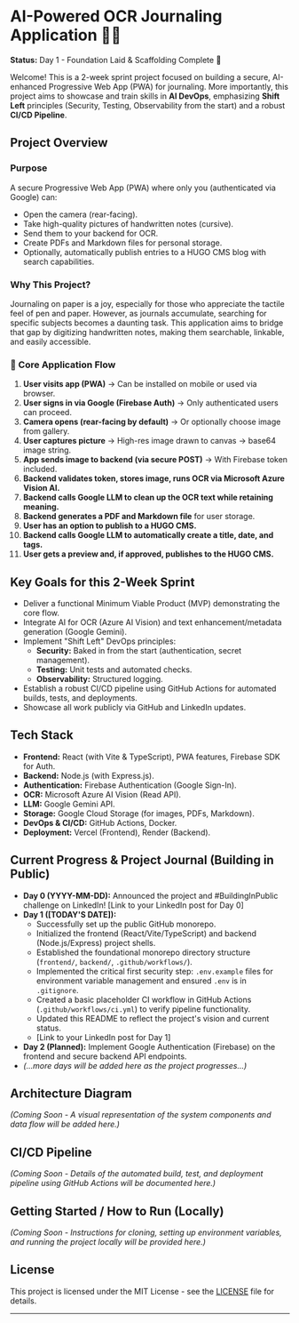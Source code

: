 # AI-Powered OCR Journaling Application 📝✨

**Status:** Day 1 - Foundation Laid & Scaffolding Complete 🚀

Welcome! This is a 2-week sprint project focused on building a secure, AI-enhanced Progressive Web App (PWA) for journaling. More importantly, this project aims to showcase and train skills in **AI DevOps**, emphasizing **Shift Left** principles (Security, Testing, Observability from the start) and a robust **CI/CD Pipeline**.

## Project Overview

### Purpose
A secure Progressive Web App (PWA) where only you (authenticated via Google) can:
*   Open the camera (rear-facing).
*   Take high-quality pictures of handwritten notes (cursive).
*   Send them to your backend for OCR.
*   Create PDFs and Markdown files for personal storage.
*   Optionally, automatically publish entries to a HUGO CMS blog with search capabilities.

### Why This Project?
Journaling on paper is a joy, especially for those who appreciate the tactile feel of pen and paper. However, as journals accumulate, searching for specific subjects becomes a daunting task. This application aims to bridge that gap by digitizing handwritten notes, making them searchable, linkable, and easily accessible.

### 🔄 Core Application Flow
1.  **User visits app (PWA)** → Can be installed on mobile or used via browser.
2.  **User signs in via Google (Firebase Auth)** → Only authenticated users can proceed.
3.  **Camera opens (rear-facing by default)** → Or optionally choose image from gallery.
4.  **User captures picture** → High-res image drawn to canvas → base64 image string.
5.  **App sends image to backend (via secure POST)** → With Firebase token included.
6.  **Backend validates token, stores image, runs OCR via Microsoft Azure Vision AI.**
7.  **Backend calls Google LLM to clean up the OCR text while retaining meaning.**
8.  **Backend generates a PDF and Markdown file** for user storage.
9.  **User has an option to publish to a HUGO CMS.**
10. **Backend calls Google LLM to automatically create a title, date, and tags.**
11. **User gets a preview and, if approved, publishes to the HUGO CMS.**

## Key Goals for this 2-Week Sprint
*   Deliver a functional Minimum Viable Product (MVP) demonstrating the core flow.
*   Integrate AI for OCR (Azure AI Vision) and text enhancement/metadata generation (Google Gemini).
*   Implement "Shift Left" DevOps principles:
    *   **Security:** Baked in from the start (authentication, secret management).
    *   **Testing:** Unit tests and automated checks.
    *   **Observability:** Structured logging.
*   Establish a robust CI/CD pipeline using GitHub Actions for automated builds, tests, and deployments.
*   Showcase all work publicly via GitHub and LinkedIn updates.

## Tech Stack
*   **Frontend:** React (with Vite & TypeScript), PWA features, Firebase SDK for Auth.
*   **Backend:** Node.js (with Express.js).
*   **Authentication:** Firebase Authentication (Google Sign-In).
*   **OCR:** Microsoft Azure AI Vision (Read API).
*   **LLM:** Google Gemini API.
*   **Storage:** Google Cloud Storage (for images, PDFs, Markdown).
*   **DevOps & CI/CD:** GitHub Actions, Docker.
*   **Deployment:** Vercel (Frontend), Render (Backend).

## Current Progress & Project Journal (Building in Public)

*   **Day 0 (YYYY-MM-DD):** Announced the project and #BuildingInPublic challenge on LinkedIn! [Link to your LinkedIn post for Day 0]
*   **Day 1 ([TODAY'S DATE]):**
    *   Successfully set up the public GitHub monorepo.
    *   Initialized the frontend (React/Vite/TypeScript) and backend (Node.js/Express) project shells.
    *   Established the foundational monorepo directory structure (`frontend/`, `backend/`, `.github/workflows/`).
    *   Implemented the critical first security step: `.env.example` files for environment variable management and ensured `.env` is in `.gitignore`.
    *   Created a basic placeholder CI workflow in GitHub Actions (`.github/workflows/ci.yml`) to verify pipeline functionality.
    *   Updated this README to reflect the project's vision and current status.
    *   [Link to your LinkedIn post for Day 1]
*   **Day 2 (Planned):** Implement Google Authentication (Firebase) on the frontend and secure backend API endpoints.
*   *(...more days will be added here as the project progresses...)*

## Architecture Diagram
*(Coming Soon - A visual representation of the system components and data flow will be added here.)*

## CI/CD Pipeline
*(Coming Soon - Details of the automated build, test, and deployment pipeline using GitHub Actions will be documented here.)*

## Getting Started / How to Run (Locally)
*(Coming Soon - Instructions for cloning, setting up environment variables, and running the project locally will be provided here.)*

## License
This project is licensed under the MIT License - see the [LICENSE](LICENSE) file for details.

---